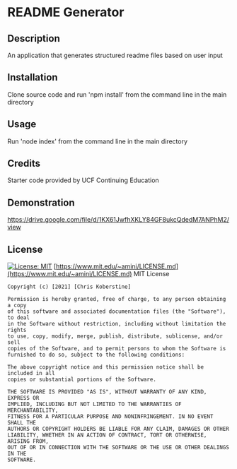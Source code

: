 # README Generator

## Description

An application that generates structured readme files based on user input

## Installation

Clone source code and run 'npm install' from the command line in the main directory

## Usage

Run 'node index' from the command line in the main directory

## Credits

Starter code provided by UCF Continuing Education

## Demonstration

https://drive.google.com/file/d/1KX61JwfhXKLY84GF8ukcQdedM7ANPhM2/view

## License

[![License: MIT](https://img.shields.io/badge/License-MIT-yellow.svg)](https://opensource.org/licenses/MIT)
[https://www.mit.edu/~amini/LICENSE.md](https://www.mit.edu/~amini/LICENSE.md)
MIT License

    Copyright (c) [2021] [Chris Koberstine]

    Permission is hereby granted, free of charge, to any person obtaining a copy
    of this software and associated documentation files (the "Software"), to deal
    in the Software without restriction, including without limitation the rights
    to use, copy, modify, merge, publish, distribute, sublicense, and/or sell
    copies of the Software, and to permit persons to whom the Software is
    furnished to do so, subject to the following conditions:

    The above copyright notice and this permission notice shall be included in all
    copies or substantial portions of the Software.

    THE SOFTWARE IS PROVIDED "AS IS", WITHOUT WARRANTY OF ANY KIND, EXPRESS OR
    IMPLIED, INCLUDING BUT NOT LIMITED TO THE WARRANTIES OF MERCHANTABILITY,
    FITNESS FOR A PARTICULAR PURPOSE AND NONINFRINGEMENT. IN NO EVENT SHALL THE
    AUTHORS OR COPYRIGHT HOLDERS BE LIABLE FOR ANY CLAIM, DAMAGES OR OTHER
    LIABILITY, WHETHER IN AN ACTION OF CONTRACT, TORT OR OTHERWISE, ARISING FROM,
    OUT OF OR IN CONNECTION WITH THE SOFTWARE OR THE USE OR OTHER DEALINGS IN THE
    SOFTWARE.
